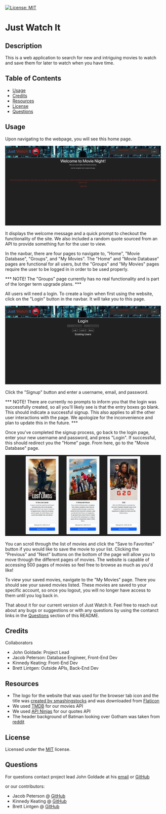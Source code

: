 [![License: MIT](https://img.shields.io/badge/License-MIT-yellow.svg)](https://opensource.org/licenses/MIT)

# Just Watch It

## Description

This is a web application to search for new and intriguing movies to watch and save them for later to watch when you have time.

## Table of Contents

- [Usage](#usage)
- [Credits](#credits)
- [Resources](#resources)
- [License](#license)
- [Questions](#questions)

## Usage

Upon navigating to the webpage, you will see this home page.

![Image of the home screen with the title and navbar in the header and a welcome message and random quote in the body](./assets/Home.png)

It displays the welcome message and a quick prompt to checkout the functionality of the site. We also included a random quote sourced from an API to provide something fun for the user to view.

In the navbar, there are four pages to navigate to, "Home", "Movie Database", "Groups", and "My Movies". The "Home" and "Movie Database" pages are functional for all users, but the "Groups" and "My Movies" pages require the user to be logged in in order to be used properly. 

*** NOTE! The "Groups" page currently has no real functionality and is part of the longer term upgrade plans. ***

All users will need a login. To create a login when first using the website, click on the "Login" button in the navbar. It will take you to this page.

![Image of the login screen with username and password entry boxes and buttons to login, logout, and signup](./assets/Login.png)

Click the "Signup" button and enter a username, email, and password.

*** NOTE! There are currently no prompts to inform you that the login was successfully created, so all you'll likely see is that the entry boxes go blank. This should indicate a successful signup. This also applies to all the other user interactions with the page. We apologize for the inconvenience and plan to update this in the future. ***

Once you've completed the signup process, go back to the login page, enter your new username and password, and press "Login". If successful, this should redirect you the "Home" page. From here, go to the "Movie Database" page.

![Image of the movie database page with cards of movies.](./assets/movieDB.png)

You can scroll through the list of movies and click the "Save to Favorites" button if you would like to save the movie to your list. Clicking the "Previous" and "Next" buttons on the bottom of the page will allow you to move through the different pages of movies. The website is capable of accessing 500 pages of movies so feel free to browse as much as you'd like!

To view your saved movies, navigate to the "My Movies" page. There you should see your saved movies listed. These movies are saved to your specific account, so once you logout, you will no longer have access to them until you log back in. 

That about it for our current version of Just Watch It. Feel free to reach out about any bugs or suggestions or with any questions by using the contanct links in the [Questions](#questions) section of this README.

## Credits

Collaborators
- John Goldade: Project Lead
- Jacob Peterson: Database Engineer, Front-End Dev
- Kinnedy Keating: Front-End Dev
- Brett Lintgen: Outside APIs, Back-End Dev

## Resources

- The logo for the website that was used for the browser tab icon and the title was [created by smashingstocks](https://www.flaticon.com/free-icons/movies) and was downloaded from [Flaticon](https://www.flaticon.com/)
- We used [TMDB](https://www.themoviedb.org/?language=en-US) for our movies API
- We used [API Ninjas](https://www.api-ninjas.com/api/quotes) for our quotes API
- The header background of Batman looking over Gotham was taken from [reddit](https://www.reddit.com/r/wallpaper/comments/wni90/batman_looking_at_gotham_city/)

## License

Licensed under the [MIT](./LICENSE) license.


## Questions
For questions contact project lead John Goldade at his [email](goldade.john@gmail.com) or [GitHub](https://github.com/Johngoldade)

or our contributors:
- Jacob Peterson @ [GitHub](https://github.com/Jpeterson1118)
- Kinnedy Keating @ [GitHub](https://github.com/Kinnedy)
- Brett Lintgen @ [GitHub](https://github.com/blintgen)